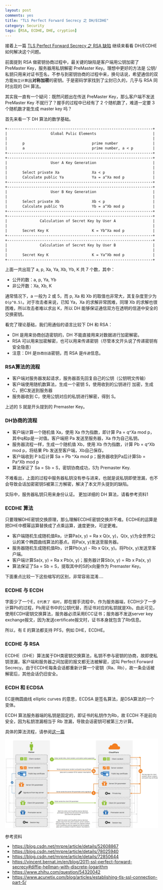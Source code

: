 ```yaml
---
layout: post
comments: yes
title: "TLS Perfect Forward Secrecy 之 DH/ECDHE"
category: Security 
tags: [RSA, ECDHE, DHE, cryption]
---
```


接着上一篇 [TLS Perfect Forward Secrecy 之 RSA 缺陷](/ssl-perfect-forward-secrecy/) 继续来看看 DH/ECDHE 如何解决这个问题。

前面提到 RSA 做密钥协商过程中，最关键的缺陷是客户端用公钥加密了 PreMaster Key，服务器用私钥解密 PreMaster Key。理想中更好的方法是 公钥/私钥只用来对证书签名，不参与到密钥协商的过程中来，换句话说，希望通信的双方能`独立计算`出**对称加密**的密钥。于是密码学家找到了尘封已久的，几乎与 RSA 同时出现的 DH 算法。


其实我一直有一个疑问：既然问题出在传送 PreMaster Key，那么客户端不发送 PreMaster Key 不就行了？握手的过程中已经有了 2 个随机数了，难道一定要 3 个随机数才能生成 master key 吗？  


首先来看一下 DH 算法的数学基础。

```
+-------------------------------------------------------------------+
|                    Global Pulic Elements                          |
|                                                                   |
|       p                               prime number                |
|       a                               prime number, a < p         |
+-------------------------------------------------------------------+
+-------------------------------------------------------------------+
|                    User A Key Generation                          |
|                                                                   |
|       Select private Xa               Xa < p                      |
|       Calculate public Ya             Ya = a^Xa mod p             |
+-------------------------------------------------------------------+
+-------------------------------------------------------------------+
|                    User B Key Generation                          |
|                                                                   |
|       Select private Xb               Xb < p                      |
|       Calculate public Yb             Yb = a^Xb mod p             |
+-------------------------------------------------------------------+
+-------------------------------------------------------------------+
|               Calculation of Secret Key by User A                 |
|                                                                   |
|       Secret Key K                    K = Yb^Xa mod p             |
+-------------------------------------------------------------------+
+-------------------------------------------------------------------+
|               Calculation of Secret Key by User B                 |
|                                                                   |
|       Secret Key K                    K = Ya^Xb mod p             |
+-------------------------------------------------------------------+

```

上面一共出现了 a, p, Xa, Ya, Xb, Yb, K 共 7 个数，其中：

* 公开的数：a, p, Ya, Yb    
* 非公开数：Xa, Xb, K    

通常情况下，a 一般为 2 或 5，而 p, Xa 和 Xb 的取值也非常大，其复杂度至少为 `O(p^0.5)`。对于攻击者来说，已知 Ya，Xa 的求解非常困难，同理 Xb 的求解也很困难，所以攻击者难以求出 K，所以 DH 能够保证通信双方在透明的信道中安全的交换密钥。


看完了理论基础，我们用通俗的语言比较下 DH 和 RSA：

- DH 是用来协商创造密钥的，DH 不能直接用来对数据进行加密解密。
- RSA 可以用来加密解密，也可以用来传递密钥（尽管本文开头说了传递密钥有安全隐患）
- 注意：DH 是`协商创造`密钥，而 RSA 是`传递`信息。


### RSA算法的流程
- 客户端对服务器发起请求，服务器首先回复自己的公钥（公钥明文传输）
- 客户端使用随机数算法，生成一个密钥 S，使用收到的公钥进行 加密，生成C，把C发送到服务器
- 服务器收到 C，使用公钥对应的私钥进行解密，得到 S。

上述的 S 就是开头提到的 Premaster Key。

### DH协商的流程
- 客户端计算一个随机值 Xa，使用 Xa 作为指数，即计算 Pa = q^Xa mod p，其中q和p是一对值。客户端把 Pa 发送至服务器，Xa 作为自己私钥。
- 服务器流程一样，生成一个随机值 Xb，使用 Xb 作为指数，计算 Pb = q^Xb mod p，将结果 Pb 发送至客户端，Xb自己保存。
- 客户端收到 P b后计算 Sa = Pb ^Xa mod p；服务器收到Pa后计算Sb = Pa^Xb mod p
- 算法保证了 Sa = Sb = S，密钥协商成功，S为 Premaster Key.

不难看出，上面的过程中服务器私钥没有参与进来，也就是说私钥即使泄漏，也不会导致会话加密密钥S被第三方解密，解决了本文开头提到的缺陷。

实际中，服务器私钥只用来身份认证。 更加详细的 DH 算法，请看参考资料1

### ECDHE 算法
只要理解DHE密钥交换原理，那么理解ECDHE密钥交换并不难。ECDHE的运算是把DHE中模幂运算替换成了点乘运算，速度更快，可逆更难。

- 客户端随机生成随机值Ra，计算Pa(x, y) = Ra x Q(x, y)，Q(x, y)为全世界公认的某个椭圆曲线算法的基点。将Pa(x, y)发送至服务器。
- 服务器随机生成随机值Rb，计算Pb(x,y) - Rb x Q(x, y)。将Pb(x, y)发送至客户端。
- 客户端计算Sa(x, y) = Ra x Pb(x, y)；服务器计算Sb(x, y) = Rb x Pa(x, y)
- 算法保证了Sa = Sb = S，提取其中的S的x向量作为 Premaster Key。


下面重点比较一下这些缩写的区别，非常容易混淆....

### ECDHE 与 ECDH
字面少了一个E，`E代表了 临时`，即在握手流程中，作为服务器端，ECDH少了一步计算Pb的过程，Pb用证书中的公钥代替，而证书对应的私钥就是Xb。由此可见，使用ECDH密钥交换算法，服务器必须采用ECC证书；服务器不发送server key exchange报文，因为发送certificate报文时，证书本身就包含了Rb信息。

所以，有 E 的算法都支持 PFS，例如 DHE，ECDHE。

### ECDHE 与 RSA
ECDHE（DHE）算法属于DH类密钥交换算法，私钥不参与密钥的协商，故即使私钥泄漏，客户端和服务器之间加密的报文都无法被解密，这叫 Perfect Forward Secrecy。由于ECDHE每条会话都重新计算一个密钥（Ra、Rb），故一条会话被解密后，其他会话仍旧安全。


### ECDH 和 ECDSA 

EC是椭圆曲线 elliptic curves 的意思，ECDSA 是签名算法，是DSA算法的一个变体。

ECDH 算法服务器端的私钥是固定的，即证书的私钥作为Rb，故 ECDH 不是前向安全，因为私钥泄漏相当于 Rb 泄漏，导致会话密钥可被第三方计算。

具体的算法流程，请参阅[这一篇](https://blog.csdn.net/mrpre/article/details/72850644)


![RSA handshake](/image/2017/ssl_handshake_diffie_hellman.png)


参考资料
* https://blog.csdn.net/mrpre/article/details/52608867
* https://blog.csdn.net/mrpre/article/details/78025940
* https://blog.csdn.net/mrpre/article/details/72850644
* https://vincent.bernat.im/en/blog/2011-ssl-perfect-forward-secrecy#diffie-hellman-with-discrete-logarithm
* https://www.zhihu.com/question/54320042
* https://www.acunetix.com/blog/articles/establishing-tls-ssl-connection-part-5/







